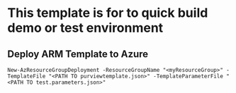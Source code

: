 # This template is for to quick build demo or test environment


## Deploy ARM Template to Azure 

 ```Azure PowerShell
New-AzResourceGroupDeployment -ResourceGroupName "<myResourceGroup>" -TemplateFile "<PATH TO purviewtemplate.json>" -TemplateParameterFile "<PATH TO test.parameters.json>"
 ```